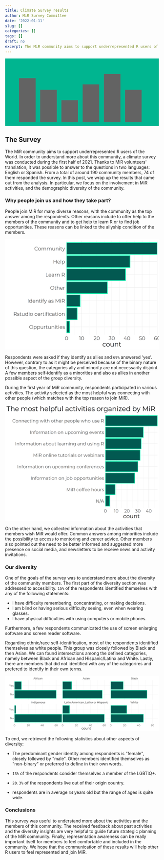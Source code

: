 ```yaml
---
title: Climate Survey results
author: MiR Survey Committee
date: '2022-01-11'
slug: []
categories: []
tags: []
draft: no
excerpt: The MiR community aims to support underrepresented R users of the World. In order to understand more about this community, a climate survey was conducted during the first half of 2021.
---
```


![img](./feature.png)

## The Survey

The MiR community aims to support underrepresented R users of the World. In order to understand more about this community, a climate survey was conducted during the first half of 2021. Thanks to MiR volunteers' translation, it was possible to answer to the questions in two languages: English or Spanish. From a total of around 190 community members, 74 of them responded the survey. In this post, we wrap up the results that came out from the analysis. In particular, we focus on the involvement in MiR activities, and the demographic diversity of the community. 


### Why people join us and how they take part?

People join MiR for many diverse reasons, with the community as the top answer among the respondents. Other reasons include to offer help to the members of the community and to get help to learn R or to find job opportunities. These reasons can be linked to the allyship condition of the members.

![Bar chart with the main reasons why people joined MiR.](images/mir_1.png)


Respondents were asked if they identify as allies and `69%` answered 'yes'. However, contrary to as it might be perceived because of the binary nature of this question, the categories ally and minority are not necessarily disjoint. A few members self-identify as a minorities and also as allies in another possible aspect of the group diversity. 

During the first year of MiR community, respondents participated in various activities. The activity selected as the most helpful was connecting with other people (which matches with the top reason to join MiR). 


![The most helpful activities organized by MiR](images/mir_2.png)

On the other hand, we collected information about the activities that members wish MiR would offer. Common answers among minorities include the possibility to access to mentoring and career advice. Other members also pointed out the need to be better informed and suggested more presence on social media, and newsletters to be receive news and activity invitations. 


### Our diversity

One of the goals of the survey was to understand more about the diversity of the community members. The first part of the diversity section was addressed to accesibility. `15%` of the respondents identified themselves with any of the following statements:

- I have difficulty remembering, concentrating, or making decisions.
- I am blind or having serious difficulty seeing, even when wearing glasses.
- I have physical difficulties with using computers or mobile phones.

Furthermore, a few respondents communicated the use of screen enlarging software and screen reader software.


Regarding ethnic/race self-identification, most of the respondents identified themselves as white people. This group was closely followed by Black and then Asian. We can found intersections among the defined categories, namely between Black and African and Hispanic/Latinx and White. Lastly, there are members that did not identified with any of the categorires and prefered to identify in their own terms.

![bar charts of some of the categories of race/ethnic](images/mir_3.png)


To end, we retrieved the following statistics about other aspects of diversity: 

- The predominant gender identity among respondents is "female", closely followed by "male". Other members identified themselves as "non-binary" or preferred to define in their own words. 

- `13%` of the respondents consider themselves a member of the LGBTIQ+. 

- `20.3%` of the respondents live out of their origin country. 

- respondents are in average `34` years old but the range of ages is quite wide.


### Conclusions

This survey was useful to understand more about the activities and the members of this community. The received feedback about past activities and the diversity insights are very helpful to guide future strategic planning of the MiR community. Finally, representation awareness can be really important itself for members to feel comfortable and included in the community. We hope that the communication of these results will help other R users to feel represented and join MiR.






















